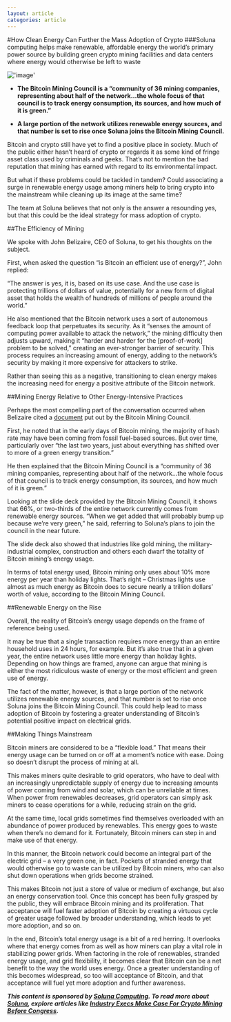```yaml
---
layout: article
categories: article
---
```


#How Clean Energy Can Further the Mass Adoption of Crypto
###Soluna computing helps make renewable, affordable energy the world’s primary power source by building green crypto mining facilities and data centers where energy would otherwise be left to waste

!['image'](../../../../assets/images/posts/img10.webp)

- **The Bitcoin Mining Council is a “community of 36 mining companies, representing about half of the network…the whole focus of that council is to track energy consumption, its sources, and how much of it is green.”**
  

- **A large portion of the network utilizes renewable energy sources, and that number is set to rise once Soluna joins the Bitcoin Mining Council.**

Bitcoin and crypto still have yet to find a positive place in society. Much of the public either hasn’t heard of crypto or regards it as some kind of fringe asset class used by criminals and geeks. That’s not to mention the bad reputation that mining has earned with regard to its environmental impact.

But what if these problems could be tackled in tandem? Could associating a surge in renewable energy usage among miners help to bring crypto into the mainstream while cleaning up its image at the same time?

The team at Soluna believes that not only is the answer a resounding yes, but that this could be the ideal strategy for mass adoption of crypto.

##The Efficiency of Mining

We spoke with John Belizaire, CEO of Soluna, to get his thoughts on the subject.

First, when asked the question “is Bitcoin an efficient use of energy?”, John replied:

“The answer is yes, it is, based on its use case. And the use case is protecting trillions of dollars of value, potentially for a new form of digital asset that holds the wealth of hundreds of millions of people around the world.”

He also mentioned that the Bitcoin network uses a sort of autonomous feedback loop that perpetuates its security. As it “senses the amount of computing power available to attack the network,” the mining difficulty then adjusts upward, making it “harder and harder for the [proof-of-work] problem to be solved,” creating an ever-stronger barrier of security. This process requires an increasing amount of energy, adding to the network’s security by making it more expensive for attackers to strike.

Rather than seeing this as a negative, transitioning to clean energy makes the increasing need for energy a positive attribute of the Bitcoin network.

##Mining Energy Relative to Other Energy-Intensive Practices

Perhaps the most compelling part of the conversation occurred when Belizaire cited a [document](https://bitcoinminingcouncil.com/wp-content/uploads/2021/07/2021.07.01-BMC-Q2-2021-Materials.pdf) put out by the Bitcoin Mining Council.

First, he noted that in the early days of Bitcoin mining, the majority of hash rate may have been coming from fossil fuel-based sources. But over time, particularly over “the last two years, just about everything has shifted over to more of a green energy transition.”

He then explained that the Bitcoin Mining Council is a “community of 36 mining companies, representing about half of the network…the whole focus of that council is to track energy consumption, its sources, and how much of it is green.”

Looking at the slide deck provided by the Bitcoin Mining Council, it shows that 66%, or two-thirds of the entire network currently comes from renewable energy sources. “When we get added that will probably bump up because we’re very green,” he said, referring to Soluna’s plans to join the council in the near future.

The slide deck also showed that industries like gold mining, the military-industrial complex, construction and others each dwarf the totality of Bitcoin mining’s energy usage.

In terms of total energy used, Bitcoin mining only uses about 10% more energy per year than holiday lights. That’s right – Christmas lights use almost as much energy as Bitcoin does to secure nearly a trillion dollars’ worth of value, according to the Bitcoin Mining Council.

##Renewable Energy on the Rise

Overall, the reality of Bitcoin’s energy usage depends on the frame of reference being used.

It may be true that a single transaction requires more energy than an entire household uses in 24 hours, for example. But it’s also true that in a given year, the entire network uses little more energy than holiday lights. Depending on how things are framed, anyone can argue that mining is either the most ridiculous waste of energy or the most efficient and green use of energy.

The fact of the matter, however, is that a large portion of the network utilizes renewable energy sources, and that number is set to rise once Soluna joins the Bitcoin Mining Council. This could help lead to mass adoption of Bitcoin by fostering a greater understanding of Bitcoin’s potential positive impact on electrical grids.

##Making Things Mainstream

Bitcoin miners are considered to be a “flexible load.” That means their energy usage can be turned on or off at a moment’s notice with ease. Doing so doesn’t disrupt the process of mining at all.

This makes miners quite desirable to grid operators, who have to deal with an increasingly unpredictable supply of energy due to increasing amounts of power coming from wind and solar, which can be unreliable at times. When power from renewables decreases, grid operators can simply ask miners to cease operations for a while, reducing strain on the grid. 

At the same time, local grids sometimes find themselves overloaded with an abundance of power produced by renewables. This energy goes to waste when there’s no demand for it. Fortunately, Bitcoin miners can step in and make use of that energy. 

In this manner, the Bitcoin network could become an integral part of the electric grid – a very green one, in fact. Pockets of stranded energy that would otherwise go to waste can be utilized by Bitcoin miners, who can also shut down operations when grids become strained.

This makes Bitcoin not just a store of value or medium of exchange, but also an energy conservation tool. Once this concept has been fully grasped by the public, they will embrace Bitcoin mining and its proliferation. That acceptance will fuel faster adoption of Bitcoin by creating a virtuous cycle of greater usage followed by broader understanding, which leads to yet more adoption, and so on. 

In the end, Bitcoin’s total energy usage is a bit of a red herring. It overlooks where that energy comes from as well as how miners can play a vital role in stabilizing power grids. When factoring in the role of renewables, stranded energy usage, and grid flexibility, it becomes clear that Bitcoin can be a net benefit to the way the world uses energy. Once a greater understanding of this becomes widespread, so too will acceptance of Bitcoin, and that acceptance will fuel yet more adoption and further awareness. 

***This content is sponsored by [Soluna Computing](https://www.solunacomputing.com/). To read more about [Soluna](https://www.solunacomputing.com/), explore articles like [Industry Execs Make Case For Crypto Mining Before Congress](https://blockworks.co/crypto-miners-go-to-congress/).***